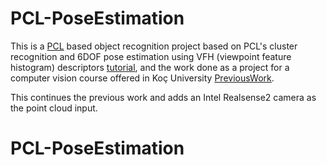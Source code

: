 # PCL-PoseEstimation

This is a [PCL](http://pointclouds.org/) based object recognition project based on PCL's cluster recognition and 6DOF pose estimation using VFH (viewpoint feature histogram) descriptors [tutorial](http://pointclouds.org/documentation/tutorials/vfh_recognition.php#vfh-recognition), and the work done as a project for a computer vision course offered in Koç University [PreviousWork](https://github.com/dkebude/PCL-object-recognition).

This continues the previous work and adds an Intel Realsense2 camera as the point cloud input.
# PCL-PoseEstimation
